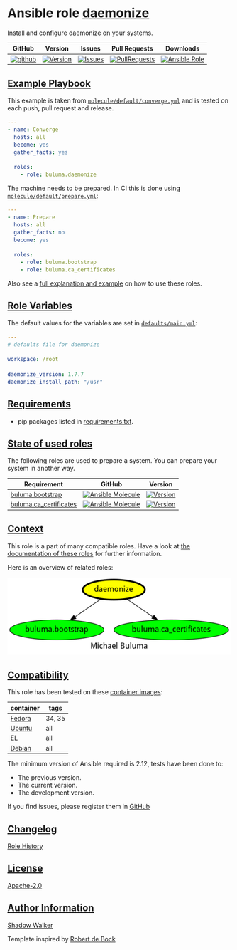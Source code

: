 # Ansible role [daemonize](https://galaxy.ansible.com/ui/standalone/roles/buluma/daemonize/documentation)

Install and configure daemonize on your systems.

|GitHub|Version|Issues|Pull Requests|Downloads|
|------|-------|------|-------------|---------|
|[![github](https://github.com/buluma/ansible-role-daemonize/actions/workflows/molecule.yml/badge.svg)](https://github.com/buluma/ansible-role-daemonize/actions/workflows/molecule.yml)|[![Version](https://img.shields.io/github/release/buluma/ansible-role-daemonize.svg)](https://github.com/buluma/ansible-role-daemonize/releases/)|[![Issues](https://img.shields.io/github/issues/buluma/ansible-role-daemonize.svg)](https://github.com/buluma/ansible-role-daemonize/issues/)|[![PullRequests](https://img.shields.io/github/issues-pr-closed-raw/buluma/ansible-role-daemonize.svg)](https://github.com/buluma/ansible-role-daemonize/pulls/)|[![Ansible Role](https://img.shields.io/ansible/role/d/buluma/daemonize)](https://galaxy.ansible.com/ui/standalone/roles/buluma/daemonize/documentation)|

## [Example Playbook](#example-playbook)

This example is taken from [`molecule/default/converge.yml`](https://github.com/buluma/ansible-role-daemonize/blob/master/molecule/default/converge.yml) and is tested on each push, pull request and release.

```yaml
---
- name: Converge
  hosts: all
  become: yes
  gather_facts: yes

  roles:
    - role: buluma.daemonize
```

The machine needs to be prepared. In CI this is done using [`molecule/default/prepare.yml`](https://github.com/buluma/ansible-role-daemonize/blob/master/molecule/default/prepare.yml):

```yaml
---
- name: Prepare
  hosts: all
  gather_facts: no
  become: yes

  roles:
    - role: buluma.bootstrap
    - role: buluma.ca_certificates
```

Also see a [full explanation and example](https://buluma.github.io/how-to-use-these-roles.html) on how to use these roles.

## [Role Variables](#role-variables)

The default values for the variables are set in [`defaults/main.yml`](https://github.com/buluma/ansible-role-daemonize/blob/master/defaults/main.yml):

```yaml
---
# defaults file for daemonize

workspace: /root

daemonize_version: 1.7.7
daemonize_install_path: "/usr"
```

## [Requirements](#requirements)

- pip packages listed in [requirements.txt](https://github.com/buluma/ansible-role-daemonize/blob/master/requirements.txt).

## [State of used roles](#state-of-used-roles)

The following roles are used to prepare a system. You can prepare your system in another way.

| Requirement | GitHub | Version |
|-------------|--------|--------|
|[buluma.bootstrap](https://galaxy.ansible.com/buluma/bootstrap)|[![Ansible Molecule](https://github.com/buluma/ansible-role-bootstrap/actions/workflows/molecule.yml/badge.svg)](https://github.com/buluma/ansible-role-bootstrap/actions/workflows/molecule.yml)|[![Version](https://img.shields.io/github/release/buluma/ansible-role-bootstrap.svg)](https://github.com/shadowwalker/ansible-role-bootstrap)|
|[buluma.ca_certificates](https://galaxy.ansible.com/buluma/ca_certificates)|[![Ansible Molecule](https://github.com/buluma/ansible-role-ca_certificates/actions/workflows/molecule.yml/badge.svg)](https://github.com/buluma/ansible-role-ca_certificates/actions/workflows/molecule.yml)|[![Version](https://img.shields.io/github/release/buluma/ansible-role-ca_certificates.svg)](https://github.com/shadowwalker/ansible-role-ca_certificates)|

## [Context](#context)

This role is a part of many compatible roles. Have a look at [the documentation of these roles](https://buluma.github.io/) for further information.

Here is an overview of related roles:

![dependencies](https://raw.githubusercontent.com/buluma/ansible-role-daemonize/png/requirements.png "Dependencies")

## [Compatibility](#compatibility)

This role has been tested on these [container images](https://hub.docker.com/u/buluma):

|container|tags|
|---------|----|
|[Fedora](https://hub.docker.com/repository/docker/buluma/fedora/general)|34, 35|
|[Ubuntu](https://hub.docker.com/repository/docker/buluma/ubuntu/general)|all|
|[EL](https://hub.docker.com/repository/docker/buluma/enterpriselinux/general)|all|
|[Debian](https://hub.docker.com/repository/docker/buluma/debian/general)|all|

The minimum version of Ansible required is 2.12, tests have been done to:

- The previous version.
- The current version.
- The development version.

If you find issues, please register them in [GitHub](https://github.com/buluma/ansible-role-daemonize/issues)

## [Changelog](#changelog)

[Role History](https://github.com/buluma/ansible-role-daemonize/blob/master/CHANGELOG.md)

## [License](#license)

[Apache-2.0](https://github.com/buluma/ansible-role-daemonize/blob/master/LICENSE)

## [Author Information](#author-information)

[Shadow Walker](https://buluma.github.io/)


Template inspired by [Robert de Bock](https://github.com/robertdebock)
